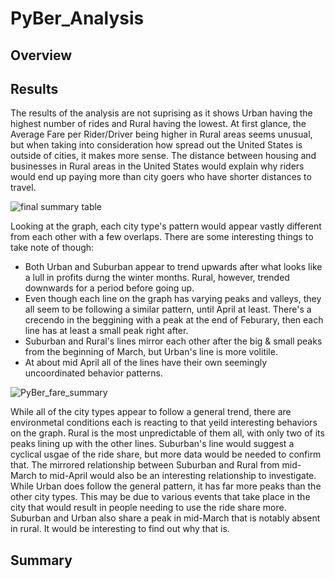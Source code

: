 # PyBer_Analysis

## Overview

## Results

The results of the analysis are not suprising as it shows Urban having the highest number of rides and Rural having the lowest. At first glance, the Average Fare per Rider/Driver being higher in Rural areas seems unusual, but when taking into consideration how spread out the United States is outside of cities, it makes more sense. The distance between housing and businesses in Rural areas in the United States would explain why riders would end up paying more than city goers who have shorter distances to travel. 

![final summary table](https://user-images.githubusercontent.com/100237685/189510808-429d8c96-c953-4d42-a29a-f0f1e5192d10.png)


Looking at the graph, each city type's pattern would appear vastly different from each other with a few overlaps. There are some interesting things to take note of though:

- Both Urban and Suburban appear to trend upwards after what looks like a lull in profits durng the winter months. Rural, however, trended downwards for a period before going up. 
- Even though each line on the graph has varying peaks and valleys, they all seem to be following a similar pattern, until April at least. There's a crecendo in the beggining with a peak at the end of Feburary, then each line has at least a small peak right after. 
- Suburban and Rural's lines mirror each other after the big & small peaks from the beginning of March, but Urban's line is more volitile. 
- At about mid April all of the lines have their own seemingly uncoordinated behavior patterns.

![PyBer_fare_summary](https://user-images.githubusercontent.com/100237685/189510814-c5731f12-8870-4505-bf5d-c20c4b12a061.png)

While all of the city types appear to follow a general trend, there are environmetal conditions each is reacting to that yeild interesting behaviors on the graph. Rural is the most unpredictable of them all, with only two of its peaks lining up with the other lines. Suburban's line would suggest a cyclical usgae of the ride share, but more data would be needed to confirm that. The mirrored relationship between Suburban and Rural from mid-March to mid-April would also be an interesting relationship to investigate. While Urban does follow the general pattern, it has far more peaks than the other city types. This may be due to various events that take place in the city that would result in people needing to use the ride share more. Suburban and Urban also share a peak in mid-March that is notably absent in rural. It would be interesting to find out why that is. 



## Summary
